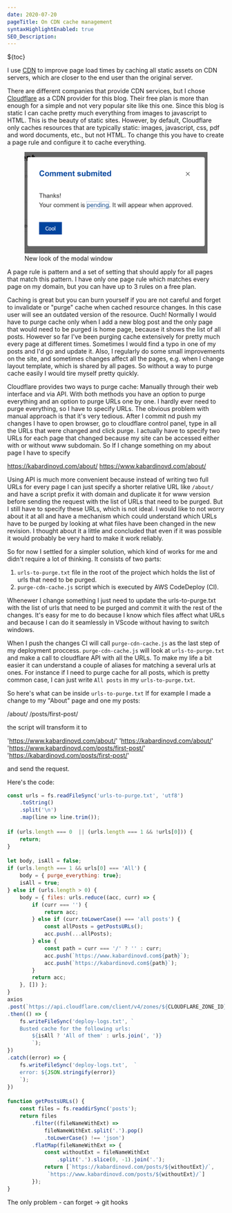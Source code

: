 ```yaml
---
date: 2020-07-20
pageTitle: On CDN cache management
syntaxHighlightEnabled: true
SEO_Description: 
---
```


${toc}

I use [CDN](https://en.wikipedia.org/wiki/Content_delivery_network) to improve page load times by caching all static assets on CDN servers, which are closer to the end user than the original server. 

There are different companies that provide CDN services, but I chose [Cloudflare](https://www.cloudflare.com/cdn/) as a CDN provider for this blog. Their free plan is more than enough for a simple and not very popular site like this one. Since this blog is static I can cache pretty much everything from images to javascript to HTML. This is the beauty of static sites. However, by default, Cloudflare only caches resources that are typically static: images, javascript, css, pdf and word documents, etc., but not HTML. To change this you have to create a page rule and configure it to cache everything.

<figure>
  <picture>
    <source srcset="/assets/images/modal.png" media="(min-width: 800px)" />
    <source srcset="/assets/images/modal-small.png" media="(max-width: 800px)" />
    <img src="/assets/images/modal-small.png" alt="Screenshot of a modal window, using Micromodal module" /> 
  </picture>
  <span class="image-caption">New look of the modal window</span>  
</figure>


A page rule is pattern and a set of setting that should apply for all pages that match this pattern. I have only one page rule which matches every page on my domain, but you can have up to 3 rules on a free plan.

Caching is great but you can burn yourself if you are not careful and forget to invalidate or "purge" cache when cached resource changes. In this case user will see an outdated version of the resource. Ouch!
Normally I would have to purge cache only when I add a new blog post and the only page that would need to be purged is home page, because it shows the list of all posts. However so far I've been purging cache extensively for pretty much every page at different times. Sometimes I would find a typo in one of my posts and I'd go and update it. Also, I regularly do some small improvements on the site, and sometimes changes affect all the pages, e.g. when I change layout template, which is shared by all pages. So without a way to purge cache easily I would tire myself pretty quickly. 

Cloudflare provides two ways to purge cache: Manually through their web interface and via API. With both methods you have an option to purge everything and an option to purge URLs one by one. I hardly ever need to purge everything, so I have to specify URLs. The obvious problem with manual approach is that it's very tedious. After I commit nd push my changes I have to open browser, go to cloudflare control panel, type in all the URLs that were changed and click purge. I actually have to specify two URLs for each page that changed because my site can be accessed either with or without www subdomain. So If I change something on my about page
I have to specify

https://kabardinovd.com/about/
https://www.kabardinovd.com/about/

Using API is much more convenient because instead of writing two full URLs for every page I can just specify a shorter relative URL like `/about/` and have a script prefix it with domain and duplicate it for www version before sending the request with the list of URLs that need to be purged. But I still have to specify these URLs, which is not ideal. I would like to not worry about it at all and have a mechanism which could understand which URLs have to be purged by looking at what files have been changed in the new revision. I thought about it a little and concluded that even if it was possible it would probably be very hard to make it work reliably.

So for now I settled for a simpler solution, which kind of works for me and didn't require a lot of thinking. It consists of two parts:

1. `urls-to-purge.txt` file in the root of the project which holds the list of urls that need to be purged.
2. `purge-cdn-cache.js` script which is executed by AWS CodeDeploy (CI).

Whenewer I change something I just need to update the urls-to-purge.txt with the list of urls that need to be purged and commit it with the rest of the changes. It's easy for me to do because I know which files affect what URLs and because I can do it seamlessly in VScode without having to switch windows.

 When I push the changes CI will call `purge-cdn-cache.js` as the last step of my deployment proccess. `purge-cdn-cache.js` will look at `urls-to-purge.txt` and make a call to cloudflare API with all the URLs. To make my life a bit easier it can understand a couple of aliases for matching a several urls at ones. For instance if I need to purge cache for all posts, which is pretty common case, I can just write `All posts` in my `urls-to-purge.txt`.

 So here's  what can be inside `urls-to-purge.txt` If for example I made a change to my "About" page and one my posts:

 /about/
 /posts/first-post/

 the script will transform it to 

'https://www.kabardinovd.com/about/'
'https://kabardinovd.com/about/'
'https://www.kabardinovd.com/posts/first-post/'
'https://kabardinovd.com/posts/first-post/'

and send the request.

Here's the code:
``` js
const urls = fs.readFileSync('urls-to-purge.txt', 'utf8')
    .toString()
    .split('\n')
    .map(line => line.trim());

if (urls.length === 0  || (urls.length === 1 && !urls[0])) {
    return;
} 

let body, isAll = false;
if (urls.length === 1 && urls[0] === 'All') {
    body = { purge_everything: true};
    isAll = true;
} else if (urls.length > 0) {
    body = { files: urls.reduce((acc, curr) => {
        if (curr === '') {
            return acc;
        } else if (curr.toLowerCase() === 'all posts') {
            const allPosts = getPostsURLs();
            acc.push(...allPosts);
        } else {
            const path = curr === '/' ? '' : curr;
            acc.push(`https://www.kabardinovd.com${path}`);
            acc.push(`https://kabardinovd.com${path}`);
        }
        return acc;
    }, []) };
}
axios
.post(`https://api.cloudflare.com/client/v4/zones/${CLOUDFLARE_ZONE_ID}/purge_cache`, body, {headers})
.then(() => {
    fs.writeFileSync('deploy-logs.txt', `
    Busted cache for the following urls:
        ${isAll ? 'All of them' : urls.join(', ')}
        `);
})
.catch((error) => {
    fs.writeFileSync('deploy-logs.txt',  `
    error: ${JSON.stringify(error)}
    `);
})

function getPostsURLs() {
    const files = fs.readdirSync('posts');
    return files
        .filter((fileNameWithExt) => 
            fileNameWithExt.split('.').pop()
            .toLowerCase() !== 'json')
        .flatMap(fileNameWithExt => {
            const withoutExt = fileNameWithExt
                .split('.').slice(0, -1).join('.');
            return [`https://kabardinovd.com/posts/${withoutExt}/`,
             `https://www.kabardinovd.com/posts/${withoutExt}/`]
        });
}
```

The only problem - can forget -> git hooks
